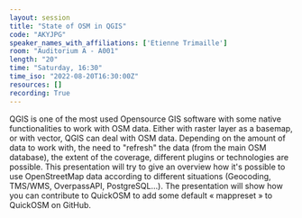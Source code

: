 ```yaml
---
layout: session
title: "State of OSM in QGIS"
code: "AKYJPG"
speaker_names_with_affiliations: ['Etienne Trimaille']
room: "Auditorium A - A001"
length: "20"
time: "Saturday, 16:30"
time_iso: "2022-08-20T16:30:00Z"
resources: []
recording: True
---
```


QGIS is one of the most used Opensource GIS software with some native functionalities to work with OSM data. Either with raster layer as a basemap, or with vector, QGIS can deal with OSM data. Depending on the amount of data to work with, the need to &#34;refresh&#34; the data (from the main OSM database), the extent of the coverage, different plugins or technologies are possible.
This presentation will try to give an overview how it's possible to use OpenStreetMap data according to different situations (Geocoding, TMS/WMS, OverpassAPI, PostgreSQL…). The presentation will show how you can contribute to QuickOSM to add some default « mappreset » to QuickOSM on GitHub.

